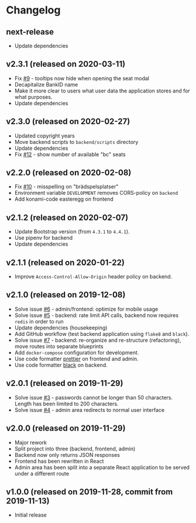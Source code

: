 # Changelog

## next-release

* Update dependencies

## v2.3.1 (released on 2020-03-11)

* Fix [#9](https://github.com/VilhelmPrytz/datorklubben-booking/issues/9) - tooltips now hide when opening the seat modal
* Decapitalize BankID name
* Make it more clear to users what user data the application stores and for what purposes.
* Update dependencies

## v2.3.0 (released on 2020-02-27)

* Updated copyright years
* Move backend scripts to `backend/scripts` directory
* Update dependencies
* Fix [#12](https://github.com/VilhelmPrytz/datorklubben-booking/issues/12) - show number of available "bc" seats

## v2.2.0 (released on 2020-02-08)

* Fix [#10](https://github.com/VilhelmPrytz/datorklubben-booking/issues/10) - misspelling on "brädspelsplatser"
* Environment variable `DEVELOPMENT` removes CORS-policy on `backend`
* Add konami-code easteregg on frontend

## v2.1.2 (released on 2020-02-07)

* Update Bootstrap version (from `4.3.1` to `4.4.1`).
* Use pipenv for backend
* Update dependencies

## v2.1.1 (released on 2020-01-22)

* Improve `Access-Control-Allow-Origin` header policy on backend.

## v2.1.0 (released on 2019-12-08)

* Solve issue [#6](https://github.com/VilhelmPrytz/datorklubben-booking/issues/6) - admin/frontend: optimize for mobile usage
* Solve issue [#5](https://github.com/VilhelmPrytz/datorklubben-booking/issues/5) - backend: rate limit API calls, backend now requires `redis` in order to run
* Update dependencies (housekeeping)
* Add GitHub workflow (test backend application using `flake8` and `black`).
* Solve issue [#7](https://github.com/VilhelmPrytz/datorklubben-booking/issues/7) - backend: re-organize and re-structure (refactoring), move routes into separate blueprints
* Add `docker-compose` configuration for development.
* Use code formatter [prettier](https://prettier.io/) on frontend and admin.
* Use code formatter [black](https://github.com/psf/black) on backend.

## v2.0.1 (released on 2019-11-29)

* Solve issue [#3](https://github.com/VilhelmPrytz/datorklubben-booking/issues/3) - passwords cannot be longer than 50 characters. Length has been limited to 200 characters.
* Solve issue [#4](https://github.com/VilhelmPrytz/datorklubben-booking/issues/4) - admin area redirects to normal user interface

## v2.0.0 (released on 2019-11-29)

* Major rework
* Split project into three (backend, frontend, admin)
* Backend now only returns JSON responses
* Frontend has been rewritten in React
* Admin area has been split into a separate React application to be served under a different route

## v1.0.0 (released on 2019-11-28, commit from 2019-11-13)

* Initial release
